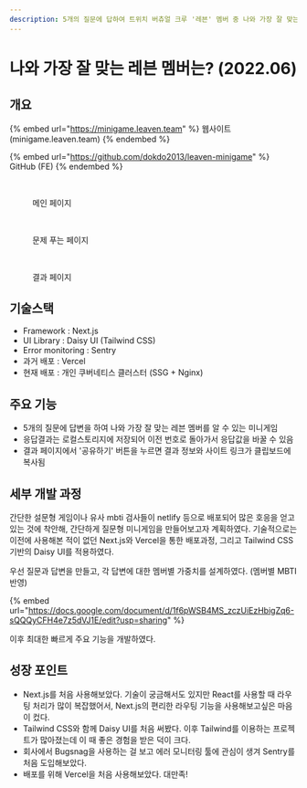 ```yaml
---
description: 5개의 질문에 답하여 트위치 버츄얼 크루 '레븐' 멤버 중 나와 가장 잘 맞는 멤버를 찾는 미니게임
---
```


# 나와 가장 잘 맞는 레븐 멤버는? (2022.06)

## 개요

{% embed url="https://minigame.leaven.team" %}
웹사이트 (minigame.leaven.team)
{% endembed %}

{% embed url="https://github.com/dokdo2013/leaven-minigame" %}
GitHub (FE)
{% endembed %}

<figure><img src="../../.gitbook/assets/스크린샷 2023-10-30 18.37.56.png" alt=""><figcaption><p>메인 페이지</p></figcaption></figure>

<figure><img src="../../.gitbook/assets/스크린샷 2023-10-30 18.38.22.png" alt=""><figcaption><p>문제 푸는 페이지</p></figcaption></figure>

<figure><img src="../../.gitbook/assets/스크린샷 2023-10-30 18.42.07.png" alt=""><figcaption><p>결과 페이지</p></figcaption></figure>



## 기술스택

* Framework : Next.js
* UI Library : Daisy UI (Tailwind CSS)
* Error monitoring : Sentry
* 과거 배포 : Vercel
* 현재 배포 : 개인 쿠버네티스 클러스터 (SSG + Nginx)



## 주요 기능

* 5개의 질문에 답변을 하여 나와 가장 잘 맞는 레븐 멤버를 알 수 있는 미니게임
* 응답결과는 로컬스토리지에 저장되어 이전 번호로 돌아가서 응답값을 바꿀 수 있음
* 결과 페이지에서 '공유하기' 버튼을 누르면 결과 정보와 사이트 링크가 클립보드에 복사됨



## 세부 개발 과정

간단한 설문형 게임이나 유사 mbti 검사들이 netlify 등으로 배포되어 많은 호응을 얻고 있는 것에 착안해, 간단하게 질문형 미니게임을 만들어보고자 계획하였다. 기술적으로는 이전에 사용해본 적이 없던 Next.js와 Vercel을 통한 배포과정, 그리고 Tailwind CSS 기반의 Daisy UI를 적용하였다.

우선 질문과 답변을 만들고, 각 답변에 대한 멤버별 가중치를 설계하였다. (멤버별 MBTI 반영)

{% embed url="https://docs.google.com/document/d/1f6pWSB4MS_zczUiEzHbigZq6-sQQQyCFH4e7z5dVJ1E/edit?usp=sharing" %}

이후 최대한 빠르게 주요 기능을 개발하였다.



## 성장 포인트

* Next.js를 처음 사용해보았다. 기술이 궁금해서도 있지만 React를 사용할 때 라우팅 처리가 많이 복잡했어서, Next.js의 편리한 라우팅 기능을 사용해보고싶은 마음이 컸다.
* Tailwind CSS와 함께 Daisy UI를 처음 써봤다. 이후 Tailwind를 이용하는 프로젝트가 많아졌는데 이 때 좋은 경험을 받은 덕이 크다.
* 회사에서 Bugsnag을 사용하는 걸 보고 에러 모니터링 툴에 관심이 생겨 Sentry를 처음 도입해보았다.
* 배포를 위해 Vercel을 처음 사용해보았다. 대만족!
